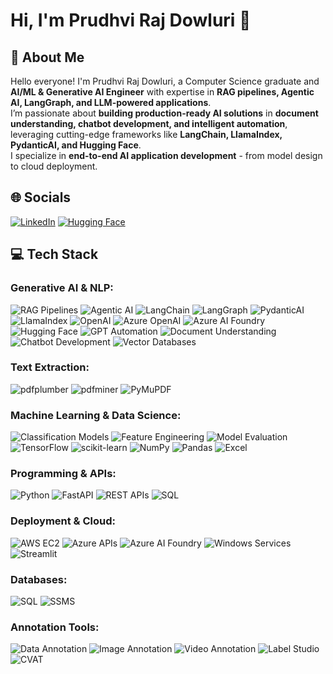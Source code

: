 # Hi, I'm Prudhvi Raj Dowluri 👋

## 🚀 About Me
Hello everyone! I'm Prudhvi Raj Dowluri, a Computer Science graduate and **AI/ML & Generative AI Engineer** with expertise in **RAG pipelines, Agentic AI, LangGraph, and LLM-powered applications**.  
I’m passionate about **building production-ready AI solutions** in **document understanding, chatbot development, and intelligent automation**, leveraging cutting-edge frameworks like **LangChain, LlamaIndex, PydanticAI, and Hugging Face**.  
I specialize in **end-to-end AI application development** - from model design to cloud deployment.

## 🌐 Socials
[![LinkedIn](https://img.shields.io/badge/-LinkedIn-blue)](https://www.linkedin.com/in/prudhvi-raj-dowluri-412616221/)
[![Hugging Face](https://img.shields.io/badge/-HuggingFace-yellow)](https://huggingface.co/prudhvirajdowluri)

## 💻 Tech Stack

### Generative AI & NLP:
![RAG Pipelines](https://img.shields.io/badge/-RAG%20Pipelines-lightblue)
![Agentic AI](https://img.shields.io/badge/-Agentic%20AI-orange)
![LangChain](https://img.shields.io/badge/-LangChain-blue)
![LangGraph](https://img.shields.io/badge/-LangGraph-darkblue)
![PydanticAI](https://img.shields.io/badge/-PydanticAI-purple)
![LlamaIndex](https://img.shields.io/badge/-LlamaIndex-red)
![OpenAI](https://img.shields.io/badge/-OpenAI-lightgrey)
![Azure OpenAI](https://img.shields.io/badge/-Azure%20OpenAI-darkblue)
![Azure AI Foundry](https://img.shields.io/badge/-Azure%20AI%20Foundry-blue)
![Hugging Face](https://img.shields.io/badge/-Hugging%20Face-yellow)
![GPT Automation](https://img.shields.io/badge/-GPT%20Automation-yellow)
![Document Understanding](https://img.shields.io/badge/-Document%20Understanding-green)
![Chatbot Development](https://img.shields.io/badge/-Chatbot%20Development-brown)
![Vector Databases](https://img.shields.io/badge/-Vector%20Databases%20(Faiss%2C%20Qdrant)-lightgreen)

### Text Extraction:
![pdfplumber](https://img.shields.io/badge/-pdfplumber-brown)
![pdfminer](https://img.shields.io/badge/-pdfminer-grey)
![PyMuPDF](https://img.shields.io/badge/-PyMuPDF-blue)

### Machine Learning & Data Science:
![Classification Models](https://img.shields.io/badge/-Classification%20Models-lightblue)
![Feature Engineering](https://img.shields.io/badge/-Feature%20Engineering-green)
![Model Evaluation](https://img.shields.io/badge/-Model%20Evaluation-blue)
![TensorFlow](https://img.shields.io/badge/-TensorFlow-orange)
![scikit-learn](https://img.shields.io/badge/-scikit--learn-orange)
![NumPy](https://img.shields.io/badge/-NumPy-lightblue)
![Pandas](https://img.shields.io/badge/-Pandas-lightgrey)
![Excel](https://img.shields.io/badge/-Excel-green)

### Programming & APIs:
![Python](https://img.shields.io/badge/-Python-yellow)
![FastAPI](https://img.shields.io/badge/-FastAPI-lightgreen)
![REST APIs](https://img.shields.io/badge/-REST%20APIs-green)
![SQL](https://img.shields.io/badge/-SQL-blue)

### Deployment & Cloud:
![AWS EC2](https://img.shields.io/badge/-AWS%20EC2-orange)
![Azure APIs](https://img.shields.io/badge/-Azure%20APIs-darkblue)
![Azure AI Foundry](https://img.shields.io/badge/-Azure%20AI%20Foundry-blue)
![Windows Services](https://img.shields.io/badge/-Windows%20Services-lightgrey)
![Streamlit](https://img.shields.io/badge/-Streamlit-red)

### Databases:
![SQL](https://img.shields.io/badge/-SQL-blue)
![SSMS](https://img.shields.io/badge/-SSMS-lightblue)

### Annotation Tools:
![Data Annotation](https://img.shields.io/badge/-Data%20Annotation-orange)
![Image Annotation](https://img.shields.io/badge/-Image%20Annotation-lightblue)
![Video Annotation](https://img.shields.io/badge/-Video%20Annotation-lightgreen)
![Label Studio](https://img.shields.io/badge/-Label%20Studio-blue)
![CVAT](https://img.shields.io/badge/-CVAT-green)
